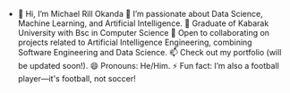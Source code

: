 

- 👋 Hi, I’m Michael Rill Okanda
👀 I’m passionate about Data Science, Machine Learning, and Artificial Intelligence.
🌱 Graduate of Kabarak University with Bsc in Computer Science
💞️ Open to collaborating on projects related to Artificial Intelligence Engineering, combining Software Engineering and Data Science.
📫 Check out my portfolio (will be updated soon!).
😄 Pronouns: He/Him.
⚡ Fun fact: I’m also a football player—it's football, not soccer!


